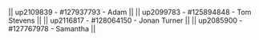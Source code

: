 || up2109839 - #127937793 - Adam ||
|| up2099783 - #125894848 - Tom Stevens ||
|| up2116817 - #128064150 - Jonan Turner ||
|| up2085900 - #127767978 - Samantha ||
